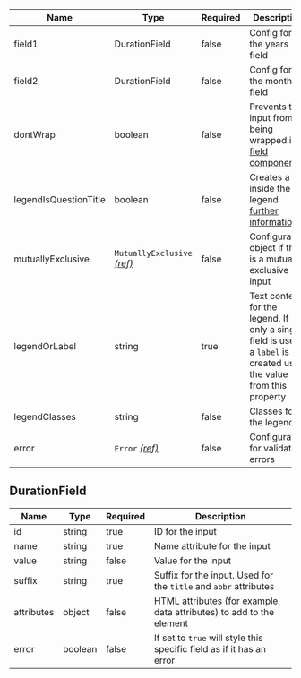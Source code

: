 | Name                  | Type                                                          | Required | Description                                                                                                          |
| --------------------- | ------------------------------------------------------------- | -------- | -------------------------------------------------------------------------------------------------------------------- |
| field1                | DurationField                                                 | false    | Config for the years field                                                                                           |
| field2                | DurationField                                                 | false    | Config for the months field                                                                                          |
| dontWrap              | boolean                                                       | false    | Prevents the input from being wrapped in a [field component](/components/field)                                      |
| legendIsQuestionTitle | boolean                                                       | false    | Creates a `h1` inside the legend [further information](/components/fieldset#legend-as-pagequestion-title)            |
| mutuallyExclusive     | `MutuallyExclusive` [_(ref)_](/components/mutually-exclusive) | false    | Configuration object if this is a mutually exclusive input                                                           |
| legendOrLabel         | string                                                        | true     | Text content for the legend. If only a single field is used, a `label` is created using the value from this property |
| legendClasses         | string                                                        | false    | Classes for the legend                                                                                               |
| error                 | `Error` [_(ref)_](/components/error)                          | false    | Configuration for validation errors                                                                                  |

## DurationField

| Name       | Type    | Required | Description                                                           |
| ---------- | ------- | -------- | --------------------------------------------------------------------- |
| id         | string  | true     | ID for the input                                                      |
| name       | string  | true     | Name attribute for the input                                          |
| value      | string  | false    | Value for the input                                                   |
| suffix     | string  | true     | Suffix for the input. Used for the `title` and `abbr` attributes      |
| attributes | object  | false    | HTML attributes (for example, data attributes) to add to the element  |
| error      | boolean | false    | If set to `true` will style this specific field as if it has an error |
